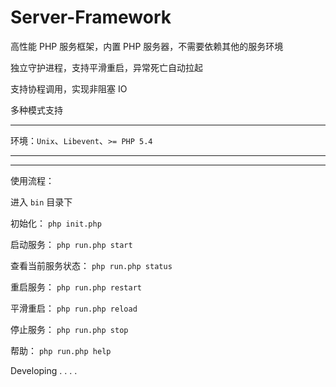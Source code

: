 # Server-Framework

高性能 PHP 服务框架，内置 PHP 服务器，不需要依赖其他的服务环境

独立守护进程，支持平滑重启，异常死亡自动拉起

支持协程调用，实现非阻塞 IO

多种模式支持

---

环境：`Unix`、`Libevent`、`>= PHP 5.4`

---



---

使用流程：

进入 `bin` 目录下

初始化： `php init.php`

启动服务： `php run.php start`

查看当前服务状态： `php run.php status`


重启服务： `php run.php restart`

平滑重启： `php run.php reload`

停止服务： `php run.php stop`

帮助： `php run.php help`

Developing . . . .
